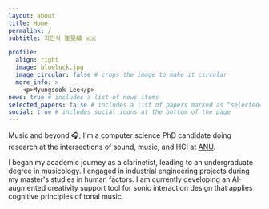 ```yaml
---
layout: about
title: Home
permalink: /
subtitle: 최민식 崔旻植 🇰🇷

profile:
  align: right
  image: blueluck.jpg
  image_circular: false # crops the image to make it circular
  more_info: >
    <p>Myungsook Lee</p>
news: true # includes a list of news items
selected_papers: false # includes a list of papers marked as "selected={true}"
social: true # includes social icons at the bottom of the page
---
```


Music and beyond 🎧; I'm a computer science PhD candidate doing research at the intersections of sound, music, and HCI at [ANU](https://www.anu.edu.au/).

I began my academic journey as a clarinetist, leading to an undergraduate degree in musicology. I engaged in industrial engineering projects during my master's studies in human factors. I am currently developing an AI-augmented creativity support tool for sonic interaction design that applies cognitive principles of tonal music.
